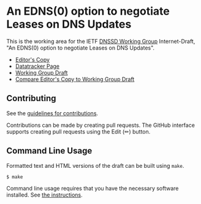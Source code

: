 # An EDNS(0) option to negotiate Leases on DNS Updates

This is the working area for the IETF [DNSSD Working Group](https://datatracker.ietf.org/wg/dnssd/documents/) Internet-Draft, "An EDNS(0) option to negotiate Leases on DNS Updates".

* [Editor's Copy](https://dnssd-wg.github.io/draft-ietf-dnssd-update-lease/#go.draft-ietf-dnssd-update-lease.html)
* [Datatracker Page](https://datatracker.ietf.org/doc/draft-ietf-dnssd-update-lease)
* [Working Group Draft](https://datatracker.ietf.org/doc/html/draft-ietf-dnssd-update-lease)
* [Compare Editor's Copy to Working Group Draft](https://dnssd-wg.github.io/draft-ietf-dnssd-update-lease/#go.draft-ietf-dnssd-update-lease.diff)


## Contributing

See the
[guidelines for contributions](https://github.com/dnssd-wg/draft-ietf-dnssd-update-lease/blob/main/CONTRIBUTING.md).

Contributions can be made by creating pull requests.
The GitHub interface supports creating pull requests using the Edit (✏) button.


## Command Line Usage

Formatted text and HTML versions of the draft can be built using `make`.

```sh
$ make
```

Command line usage requires that you have the necessary software installed.  See
[the instructions](https://github.com/martinthomson/i-d-template/blob/main/doc/SETUP.md).

